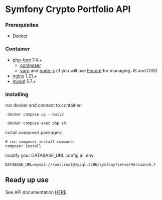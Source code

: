 # Symfony Crypto Portfolio API

### Prerequisites
* [Docker](https://www.docker.com/)

### Container
 - [php-fpm](https://hub.docker.com/_/php) 7.4.+
    - [composer](https://getcomposer.org/) 
    - [yarn](https://yarnpkg.com/lang/en/) and [node.js](https://nodejs.org/en/) (if you will use [Encore](https://symfony.com/doc/current/frontend/encore/installation.html) for managing JS and CSS)
 - [nginx](https://hub.docker.com/_/nginx) 1.21.+
 - [mysql](https://hub.docker.com/_/mysql/) 5.7.+

### Installing

run docker and connect to container:
```
 docker compose up --build
```
```
 docker compose exec php sh
```
install composer packages:
```
# run composer install command: 
composer install
```

modify your DATABASE_URL config in .env 
```
DATABASE_URL=mysql://root:root@mysql:3306/symfony?serverVersion=5.7
```

## Ready up use
See API documentation [HERE](https://app.swaggerhub.com/apis/semicolon48/crypto-protfolio-api/0.0.1).